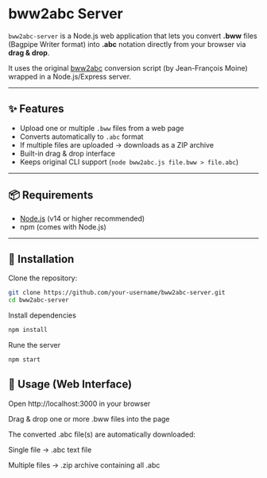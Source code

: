 # bww2abc Server

`bww2abc-server` is a Node.js web application that lets you convert **.bww** files  
(Bagpipe Writer format) into **.abc** notation directly from your browser via **drag & drop**.  

It uses the original [bww2abc](http://moinejf.free.fr/) conversion script (by Jean-François Moine)  
wrapped in a Node.js/Express server.

---

## ✨ Features

- Upload one or multiple `.bww` files from a web page
- Converts automatically to `.abc` format
- If multiple files are uploaded → downloads as a ZIP archive
- Built-in drag & drop interface
- Keeps original CLI support (`node bww2abc.js file.bww > file.abc`)

---

## 📦 Requirements

- [Node.js](https://nodejs.org/) (v14 or higher recommended)
- npm (comes with Node.js)

---

## 🚀 Installation

Clone the repository:

```bash
git clone https://github.com/your-username/bww2abc-server.git
cd bww2abc-server

```

Install dependencies

```bash
npm install
```

Rune the server

```bash
npm start
```

## 🎼 Usage (Web Interface)

Open http://localhost:3000
 in your browser

Drag & drop one or more .bww files into the page

The converted .abc file(s) are automatically downloaded:

Single file → .abc text file

Multiple files → .zip archive containing all .abc